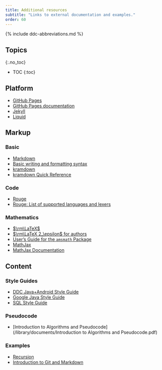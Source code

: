 ```yaml
---
title: Additional resources
subtitle: "Links to external documentation and examples."
order: 60
---
```


{% include ddc-abbreviations.md %}

## Topics
{:.no_toc}

* TOC
{:toc}
      
## Platform

* [GitHub Pages](https://pages.github.com/)
* [GitHub Pages documentation](https://docs.github.com/en/pages)
* [Jekyll](https://jekyllrb.com/)
* [Liquid](https://shopify.github.io/liquid/)

## Markup

### Basic

* [Markdown](https://daringfireball.net/projects/markdown/)
* [Basic writing and formatting syntax](https://docs.github.com/en/get-started/writing-on-github/getting-started-with-writing-and-formatting-on-github/basic-writing-and-formatting-syntax)
* [kramdown](https://kramdown.gettalong.org/)
* [kramdown Quick Reference](https://kramdown.gettalong.org/quickref.html)

### Code

* [Rouge](https://rouge.jneen.net/)
* [Rouge: List of supported languages and lexers](https://github.com/rouge-ruby/rouge/wiki/List-of-supported-languages-and-lexers)

### Mathematics

* [$\rm\LaTeX$](https://www.latex-project.org/)
* [$\rm\LaTeX 2_\epsilon$ for authors](https://www.latex-project.org/help/documentation/usrguide.pdf)
* [User’s Guide for the `amsmath` Package](https://www.latex-project.org/help/documentation/amsldoc.pdf)
* [MathJax](https://www.mathjax.org/)
* [MathJax Documentation](http://docs.mathjax.org/en/latest/)

## Content

### Style Guides

* [DDC Java+Android Style Guide](//ddc-java.github.io/style-guide/)
* [Google Java Style Guide](https://google.github.io/styleguide/javaguide.html)
* [SQL Style Guide](https://www.sqlstyle.guide/)

### Pseudocode

* [Introduction to Algorithms and Pseudocode](/library/documents/Introduction to Algorithms and Pseudocode.pdf)

### Examples

* [Recursion](https://ddc-java.github.io/recursion/)
* [Introduction to Git and Markdown](https://ddc-java.github.io/git-markdown/)